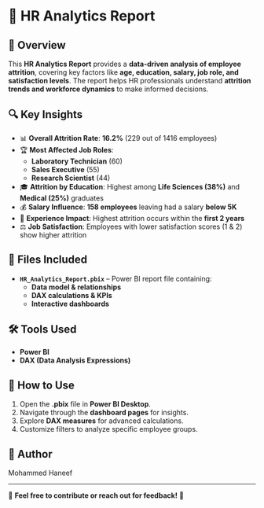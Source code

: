 # 👥 HR Analytics Report  

## 📌 Overview  
This **HR Analytics Report** provides a **data-driven analysis of employee attrition**, covering key factors like **age, education, salary, job role, and satisfaction levels**. The report helps HR professionals understand **attrition trends and workforce dynamics** to make informed decisions.  

## 🔍 Key Insights  
- 📊 **Overall Attrition Rate**: **16.2%** (229 out of 1416 employees)  
- 🏆 **Most Affected Job Roles**:  
  - **Laboratory Technician** (60)  
  - **Sales Executive** (55)  
  - **Research Scientist** (44)  
- 🎓 **Attrition by Education**: Highest among **Life Sciences (38%)** and **Medical (25%)** graduates  
- 💰 **Salary Influence**: **158 employees** leaving had a salary **below 5K**  
- 📅 **Experience Impact**: Highest attrition occurs within the **first 2 years**  
- ⚖ **Job Satisfaction**: Employees with lower satisfaction scores (1 & 2) show higher attrition  

## 📂 Files Included  
- **`HR_Analytics_Report.pbix`** – Power BI report file containing:  
  - **Data model & relationships**  
  - **DAX calculations & KPIs**  
  - **Interactive dashboards**  

## 🛠 Tools Used  
- **Power BI**  
- **DAX (Data Analysis Expressions)**   

## 🚀 How to Use  
1. Open the **.pbix** file in **Power BI Desktop**.  
2. Navigate through the **dashboard pages** for insights.  
3. Explore **DAX measures** for advanced calculations.  
4. Customize filters to analyze specific employee groups.  

## 👤 Author  
Mohammed Haneef  

---  
🔗 **Feel free to contribute or reach out for feedback!** 🚀  
